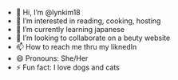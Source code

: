 - 👋 Hi, I’m @lynkim18
- 👀 I’m interested in reading, cooking, hosting
- 🌱 I’m currently learning japanese
- 💞️ I’m looking to collaborate on a beuty website
- 📫 How to reach me thru my liknedIn
- 😄 Pronouns: She/Her
- ⚡ Fun fact: I love dogs and cats

<!---
lynkim18/lynkim18 is a ✨ special ✨ repository because its `README.md` (this file) appears on your GitHub profile.
You can click the Preview link to take a look at your changes.
--->
